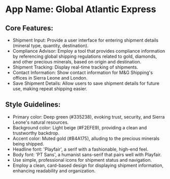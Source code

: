 # **App Name**: Global Atlantic Express

## Core Features:

- Shipment Input: Provide a user interface for entering shipment details (mineral type, quantity, destination).
- Compliance Advisor: Employ a tool that provides compliance information by referencing global shipping regulations related to gold, diamonds, and other precious minerals, based on origin and destination.
- Shipment Tracking: Display real-time tracking of shipments.
- Contact Information: Show contact information for M&G Shipping's offices in Sierra Leone and London.
- Save Shipment Details: Allow users to save shipment details for future use, making repeat shipping easier.

## Style Guidelines:

- Primary color: Deep green (#335238), evoking trust, security, and Sierra Leone's natural resources.
- Background color: Light beige (#F2EFE9), providing a clean and trustworthy backdrop.
- Accent color: Muted gold (#B4A175), alluding to the precious minerals being shipped.
- Headline font: 'Playfair', a serif with a fashionable, high-end feel.
- Body font: 'PT Sans', a humanist sans-serif that pairs well with Playfair.
- Use simple, professional icons for shipment status and navigation.
- Employ a clean, card-based design for displaying shipment information, enhancing readability and organization.
